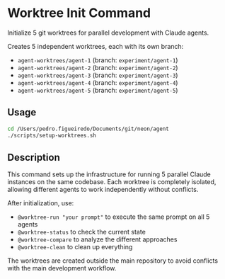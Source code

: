 # Worktree Init Command

Initialize 5 git worktrees for parallel development with Claude agents.

Creates 5 independent worktrees, each with its own branch:
- `agent-worktrees/agent-1` (branch: `experiment/agent-1`)
- `agent-worktrees/agent-2` (branch: `experiment/agent-2`)
- `agent-worktrees/agent-3` (branch: `experiment/agent-3`)
- `agent-worktrees/agent-4` (branch: `experiment/agent-4`)
- `agent-worktrees/agent-5` (branch: `experiment/agent-5`)

## Usage

```bash
cd /Users/pedro.figueiredo/Documents/git/neon/agent
./scripts/setup-worktrees.sh
```

## Description

This command sets up the infrastructure for running 5 parallel Claude instances on the same codebase. Each worktree is completely isolated, allowing different agents to work independently without conflicts.

After initialization, use:
- `@worktree-run "your prompt"` to execute the same prompt on all 5 agents
- `@worktree-status` to check the current state
- `@worktree-compare` to analyze the different approaches
- `@worktree-clean` to clean up everything

The worktrees are created outside the main repository to avoid conflicts with the main development workflow.